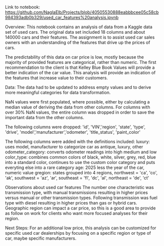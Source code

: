 Link to notebook:  https://github.com/NaglaElb/Projects/blob/40505530888eabbbcee05c58cb984393adb0b329/used_car_features%20analysis.ipynb



Overview:
This notebook contains an analysis of data from a Kaggle data set of used cars. The original data set included 18 columns and about 140000 cars and their features.  The assignment is to assist used car sales owners with an understanding of the features that drive up the prices of cars.

The predictability of this data on car price is low, mostly because the majority of provided features are categorical, rather than numeric.  The first recommendation to the client is that Kelley Blue Book Values will provide a better indication of the car value.  This analysis will provide an indication of the features that increase value to their customers.

Data:
The data had to be updated to address empty values and to derive more meaningful categories for data transformation.

NaN values were first populated, where possible, either by calculating a median value of deriving the data from other columns. For columns with over 30% NaN values, the entire column was dropped in order to save the important data from the other columns.  

The following columns were dropped:
'id', 'VIN','region', 'state', 'type', 'drive', 'model','manufacturer','odometer', 'title_status', 'paint_color'

The following columns were added with the definitions included:
luxury: uses model, manufacturer to categorize car as antique, luxury, other
odometer_category: converts odometer readings into high medium and low 
color_type: combines common colors of black, white, silver, grey, red, blue into a standard color, continues to use the custom color category and puts everyting else into a rare category
age: 2025 less the year of the car, numeric value
gregion: states grouped into 4 regions, northwest = 'ca', 'co', 'ak', southwest = 'az', 'ar', southeast = 'fl', 'dc', 'al', northeast = 'de', 'ct'


Observations about used car features
The number one characteristic was transmission type, with manual transmissions resulting in higher prices versus manual or other transmission types.
Following transmission was fuel type with diesel resulting in higher prices than gas or hybrid cars. 
Geographic region can impact a car price, so this is a good area to provide as follow on work for clients who want more focused analyses for their region.


Next Steps:
For an additional low price, this analysis can be customized for specific used car dealerships by focusing on a specific region or type of car, maybe specific manufacturers.
